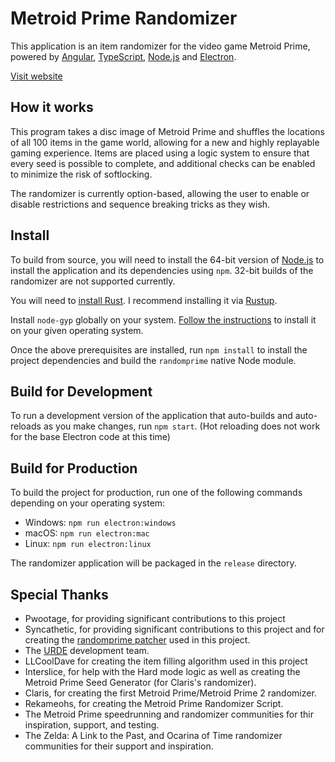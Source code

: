 # Metroid Prime Randomizer

This application is an item randomizer for the video game Metroid Prime, powered by [Angular](https://angular.io), [TypeScript](https://www.typescriptlang.org), [Node.js](https://nodejs.org) and [Electron](https://electronjs.org).

[Visit website](https://randomizer.metroidprime.run)

## How it works

This program takes a disc image of Metroid Prime and shuffles the locations of all 100 items in the game world, allowing for a new and highly replayable gaming experience. Items are placed using a logic system to ensure that every seed is possible to complete, and additional checks can be enabled to minimize the risk of softlocking.

The randomizer is currently option-based, allowing the user to enable or disable restrictions and sequence breaking tricks as they wish.

## Install

To build from source, you will need to install the 64-bit version of [Node.js](https://nodejs.org) to install the application and its dependencies using `npm`. 32-bit builds of the randomizer are not supported currently.

You will need to [install Rust](https://www.rust-lang.org/install.html). I recommend installing it via [Rustup](https://rustup.rs/).

Install `node-gyp` globally on your system. [Follow the instructions](https://github.com/nodejs/node-gyp#installation) to install it on your given operating system.

Once the above prerequisites are installed, run `npm install` to install the project dependencies and build the `randomprime` native Node module.

## Build for Development

To run a development version of the application that auto-builds and auto-reloads as you make changes, run `npm start`. (Hot reloading does not work for the base Electron code at this time)

## Build for Production

To build the project for production, run one of the following commands depending on your operating system:

* Windows: `npm run electron:windows`
* macOS: `npm run electron:mac`
* Linux: `npm run electron:linux`

The randomizer application will be packaged in the `release` directory.

## Special Thanks
* Pwootage, for providing significant contributions to this project
* Syncathetic, for providing significant contributions to this project and for creating the [randomprime patcher](https://github.com/aprilwade/randomprime) used in this project.
* The [URDE](https://gitlab.axiodl.com/AxioDL/urde) development team.
* LLCoolDave for creating the item filling algorithm used in this project
* Interslice, for help with the Hard mode logic as well as creating the Metroid Prime Seed Generator (for Claris's randomizer).
* Claris, for creating the first Metroid Prime/Metroid Prime 2 randomizer.
* Rekameohs, for creating the Metroid Prime Randomizer Script.
* The Metroid Prime speedrunning and randomizer communities for thir inspiration, support, and testing.
* The Zelda: A Link to the Past, and Ocarina of Time randomizer communities for their support and inspiration.
